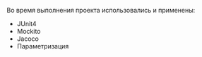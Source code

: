 Во время выполнения проекта использовались и применены:
* JUnit4
* Mockito 
* Jacoco
* Параметризация
